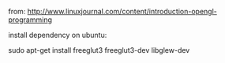
from: http://www.linuxjournal.com/content/introduction-opengl-programming 

install dependency on ubuntu: 

sudo apt-get install freeglut3 freeglut3-dev libglew-dev 



